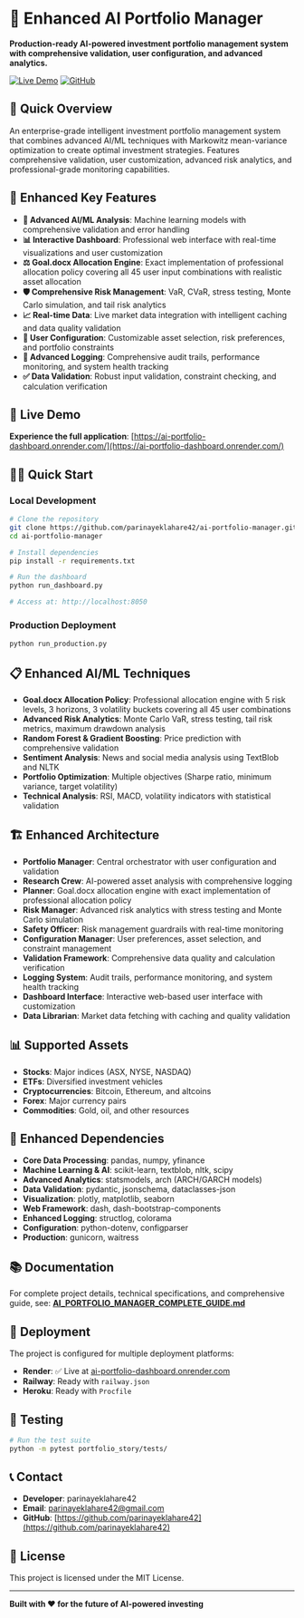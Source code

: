 # 🚀 Enhanced AI Portfolio Manager

**Production-ready AI-powered investment portfolio management system with comprehensive validation, user configuration, and advanced analytics.**

[![Live Demo](https://img.shields.io/badge/Live%20Demo-ai--portfolio--dashboard.onrender.com-blue?style=for-the-badge&logo=render)](https://ai-portfolio-dashboard.onrender.com/)
[![GitHub](https://img.shields.io/badge/GitHub-parinayeklahare42-green?style=for-the-badge&logo=github)](https://github.com/parinayeklahare42/ai-portfolio-manager)

## 🌟 Quick Overview

An enterprise-grade intelligent investment portfolio management system that combines advanced AI/ML techniques with Markowitz mean-variance optimization to create optimal investment strategies. Features comprehensive validation, user customization, advanced risk analytics, and professional-grade monitoring capabilities.

## 🎯 Enhanced Key Features

- **🤖 Advanced AI/ML Analysis**: Machine learning models with comprehensive validation and error handling
- **📊 Interactive Dashboard**: Professional web interface with real-time visualizations and user customization
- **⚖️ Goal.docx Allocation Engine**: Exact implementation of professional allocation policy covering all 45 user input combinations with realistic asset allocation
- **🛡️ Comprehensive Risk Management**: VaR, CVaR, stress testing, Monte Carlo simulation, and tail risk analytics
- **📈 Real-time Data**: Live market data integration with intelligent caching and data quality validation
- **👤 User Configuration**: Customizable asset selection, risk preferences, and portfolio constraints
- **📝 Advanced Logging**: Comprehensive audit trails, performance monitoring, and system health tracking
- **✅ Data Validation**: Robust input validation, constraint checking, and calculation verification

## 🚀 Live Demo

**Experience the full application**: [https://ai-portfolio-dashboard.onrender.com/](https://ai-portfolio-dashboard.onrender.com/)

## 🏃‍♂️ Quick Start

### Local Development
```bash
# Clone the repository
git clone https://github.com/parinayeklahare42/ai-portfolio-manager.git
cd ai-portfolio-manager

# Install dependencies
pip install -r requirements.txt

# Run the dashboard
python run_dashboard.py

# Access at: http://localhost:8050
```

### Production Deployment
```bash
python run_production.py
```

## 📋 Enhanced AI/ML Techniques

- **Goal.docx Allocation Policy**: Professional allocation engine with 5 risk levels, 3 horizons, 3 volatility buckets covering all 45 user combinations
- **Advanced Risk Analytics**: Monte Carlo VaR, stress testing, tail risk metrics, maximum drawdown analysis
- **Random Forest & Gradient Boosting**: Price prediction with comprehensive validation
- **Sentiment Analysis**: News and social media analysis using TextBlob and NLTK
- **Portfolio Optimization**: Multiple objectives (Sharpe ratio, minimum variance, target volatility)
- **Technical Analysis**: RSI, MACD, volatility indicators with statistical validation

## 🏗️ Enhanced Architecture

- **Portfolio Manager**: Central orchestrator with user configuration and validation
- **Research Crew**: AI-powered asset analysis with comprehensive logging
- **Planner**: Goal.docx allocation engine with exact implementation of professional allocation policy
- **Risk Manager**: Advanced risk analytics with stress testing and Monte Carlo simulation
- **Safety Officer**: Risk management guardrails with real-time monitoring
- **Configuration Manager**: User preferences, asset selection, and constraint management
- **Validation Framework**: Comprehensive data quality and calculation verification
- **Logging System**: Audit trails, performance monitoring, and system health tracking
- **Dashboard Interface**: Interactive web-based user interface with customization
- **Data Librarian**: Market data fetching with caching and quality validation

## 📊 Supported Assets

- **Stocks**: Major indices (ASX, NYSE, NASDAQ)
- **ETFs**: Diversified investment vehicles
- **Cryptocurrencies**: Bitcoin, Ethereum, and altcoins
- **Forex**: Major currency pairs
- **Commodities**: Gold, oil, and other resources

## 🔧 Enhanced Dependencies

- **Core Data Processing**: pandas, numpy, yfinance
- **Machine Learning & AI**: scikit-learn, textblob, nltk, scipy
- **Advanced Analytics**: statsmodels, arch (ARCH/GARCH models)
- **Data Validation**: pydantic, jsonschema, dataclasses-json
- **Visualization**: plotly, matplotlib, seaborn
- **Web Framework**: dash, dash-bootstrap-components
- **Enhanced Logging**: structlog, colorama
- **Configuration**: python-dotenv, configparser
- **Production**: gunicorn, waitress

## 📚 Documentation

For complete project details, technical specifications, and comprehensive guide, see:
**[AI_PORTFOLIO_MANAGER_COMPLETE_GUIDE.md](AI_PORTFOLIO_MANAGER_COMPLETE_GUIDE.md)**

## 🚀 Deployment

The project is configured for multiple deployment platforms:
- **Render**: ✅ Live at [ai-portfolio-dashboard.onrender.com](https://ai-portfolio-dashboard.onrender.com/)
- **Railway**: Ready with `railway.json`
- **Heroku**: Ready with `Procfile`

## 🧪 Testing

```bash
# Run the test suite
python -m pytest portfolio_story/tests/
```

## 📞 Contact

- **Developer**: parinayeklahare42
- **Email**: parinayeklahare42@gmail.com
- **GitHub**: [https://github.com/parinayeklahare42](https://github.com/parinayeklahare42)

## 📄 License

This project is licensed under the MIT License.

---

**Built with ❤️ for the future of AI-powered investing**
